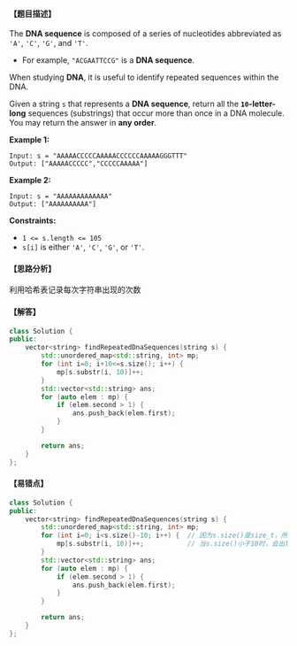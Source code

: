 #### 【题目描述】

The **DNA sequence** is composed of a series of nucleotides abbreviated as `'A'`, `'C'`, `'G'`, and `'T'`.

- For example, `"ACGAATTCCG"` is a **DNA sequence**.

When studying **DNA**, it is useful to identify repeated sequences within the DNA.

Given a string `s` that represents a **DNA sequence**, return all the **`10`-letter-long** sequences (substrings) that occur more than once in a DNA molecule. You may return the answer in **any order**.

**Example 1:**

```
Input: s = "AAAAACCCCCAAAAACCCCCCAAAAAGGGTTT"
Output: ["AAAAACCCCC","CCCCCAAAAA"]
```

**Example 2:**

```
Input: s = "AAAAAAAAAAAAA"
Output: ["AAAAAAAAAA"]
```

**Constraints:**

- `1 <= s.length <= 105`
- `s[i]` is either `'A'`, `'C'`, `'G'`, or `'T'`.

#### 【思路分析】

利用哈希表记录每次字符串出现的次数

#### 【解答】

```cpp
class Solution {
public:
    vector<string> findRepeatedDnaSequences(string s) {
        std::unordered_map<std::string, int> mp;
        for (int i=0; i+10<=s.size(); i++) {
            mp[s.substr(i, 10)]++;
        }
        std::vector<std::string> ans;
        for (auto elem : mp) {
            if (elem.second > 1) {
                ans.push_back(elem.first);
            }
        }

        return ans;
    }
};
```

#### 【易错点】

```cpp
class Solution {
public:
    vector<string> findRepeatedDnaSequences(string s) {
        std::unordered_map<std::string, int> mp;
        for (int i=0; i<s.size()-10; i++) {  // 因为s.size()是size_t，所以s.size()-1大于0
            mp[s.substr(i, 10)]++;           // 当s.size()小于10时，会出现问题
        }
        std::vector<std::string> ans;
        for (auto elem : mp) {
            if (elem.second > 1) {
                ans.push_back(elem.first);
            }
        }

        return ans;
    }
};
```

